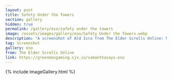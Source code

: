 ```yaml
---
layout: post
title: Safety Under the Towers
section: gallery
hidden: true
permalink: /gallery/eso/safety under the towers
image: /assets/images/gallery/eso/Safety Under the Towers.webp
description: "A screenshot of Ald Isra from The Elder Scrolls Online: Necrom, taken by Samantha Says."
tag: Screenshot
gallery: eso
from: The Elder Scrolls Online
link: https://greenmangaming.sjv.io/samanthasays-eso
---
```

{% include imageGallery.html %}